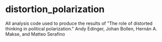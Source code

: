 # distortion_polarization

All analysis code used to produce the results of "The role of distorted thinking in political polarization."
Andy Edinger, Johan Bollen, Hernán A. Makse, and Matteo Serafino
